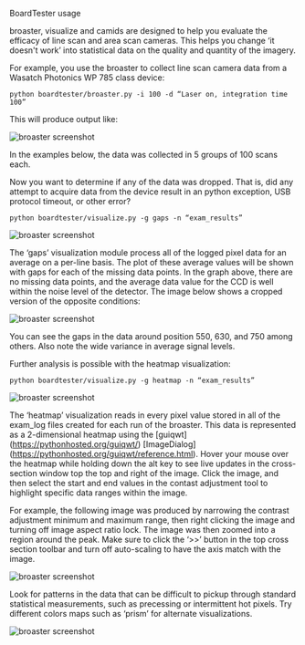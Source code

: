 BoardTester usage

broaster, visualize and camids are designed to help you evaluate the
efficacy of line scan and area scan cameras. This helps you change ‘it
doesn't work’ into statistical data on the quality and quantity of the imagery.

For example, you use the broaster to collect line scan camera data from
a Wasatch Photonics WP 785 class device:

```python boardtester/broaster.py -i 100 -d “Laser on, integration time 100”```

This will produce output like:

![broaster screenshot](/docs/narr_broaster.png "broaster narrative screenshot")


In the examples below, the data was collected in 5 groups of 100 scans
each. 

Now you want to determine if any of the data was dropped. That is, did
any attempt to acquire data from the device result in an python
exception, USB protocol timeout, or other error?

```python boardtester/visualize.py -g gaps -n “exam_results”```


![broaster screenshot](/docs/narr_visualizegaps.png "broaster narrative screenshot")


The ‘gaps’ visualization module process all of the logged pixel data for
an average on a per-line basis. The plot of these average values will be
shown with gaps for each of the missing data points. In the graph above,
there are no missing data points, and the average data value for the CCD
is well within the noise level of the detector.  The image below shows a
cropped version of the opposite conditions:


![broaster screenshot](/docs/narr_visualizewidegaps.png "broaster narrative screenshot")


You can see the gaps in the data around position 550, 630, and 750 among
others. Also note the wide variance in average signal levels.


Further analysis is possible with the heatmap visualization:


```python boardtester/visualize.py -g heatmap -n “exam_results”```


![broaster screenshot](/docs/narr_heatmap.png "broaster narrative screenshot")


The ‘heatmap’ visualization reads in every pixel value stored in all of
the exam_log files created for each run of the broaster. This data is
represented as a 2-dimensional heatmap using the [guiqwt] (https://pythonhosted.org/guiqwt/)
[ImageDialog] (https://pythonhosted.org/guiqwt/reference.html).
Hover your mouse over the heatmap while holding down the alt key to see
live updates in the cross-section window top the top and right of the
image. Click the image, and then select the start and end values in the
contast adjustment tool to highlight specific data ranges within the
image. 

For example, the following image was produced by narrowing the contrast
adjustment minimum and maximum range, then right clicking the image and
turning off image aspect ratio lock. The image was then zoomed into a
region around the peak. Make sure to click the ‘>>’ button in the top
cross section toolbar and turn off auto-scaling to have the axis match
with the image.

![broaster screenshot](/docs/narr_heatmapcontrast.png "broaster narrative screenshot")

Look for patterns in the data that can be difficult to pickup through
standard statistical measurements, such as precessing or intermittent
hot pixels.  Try different colors maps such as ‘prism’ for alternate
visualizations.

![broaster screenshot](/docs/narr_narr_visualize_gist_stern.png "gist stern colormap")
